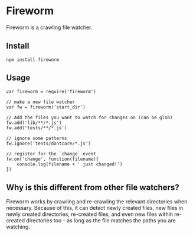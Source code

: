 Fireworm
========

Fireworm is a crawling file watcher.

Install
-------

    npm install fireworm

Usage
-----

    var fireworm = require('fireworm')

    // make a new file watcher
    var fw = fireworm('start_dir')

    // Add the files you want to watch for changes on (can be glob)
    fw.add('lib/**/*.js')
    fw.add('tests/**/*.js')

    // ignore some patterns
    fw.ignore('tests/dontcare/*.js')

    // register for the `change` event
    fw.on('change', function(filename){
        console.log(filename + ' just changed!')
    })

Why is this different from other file watchers?
-----------------------------------------------

Fireworm works by crawling and re-crawling the relevant directories when necessary. Because of this, it can detect newly created files, new files in newly created directories, re-created files, and even new files within re-created directories too - as long as the file matches the paths you are watching.
